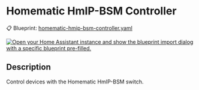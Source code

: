 # Homematic HmIP-BSM Controller

📋 Blueprint: [homematic-hmip-bsm-controller.yaml](homematic-hmip-bsm-controller.yaml)

[![Open your Home Assistant instance and show the blueprint import dialog with a specific blueprint pre-filled.](https://my.home-assistant.io/badges/blueprint_import.svg)](https://my.home-assistant.io/redirect/blueprint_import/?blueprint_url=https%3A%2F%2Fgithub.com%2Fe4t-home%2Fhome-assistant-blueprints%2Fblob%2Fmain%2Fautomation%2Fhomematic-hmip-bsm-controller%2Fhomematic-hmip-bsm-controller.yaml)

## Description

Control devices with the Homematic HmIP-BSM switch.
